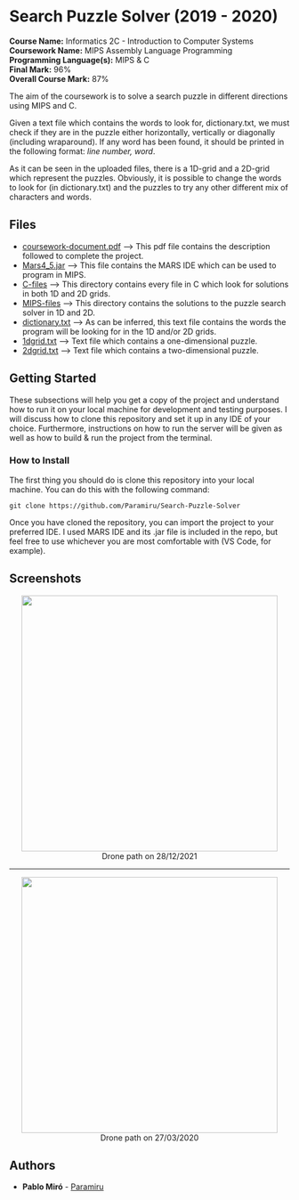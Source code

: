 # Search Puzzle Solver (2019 - 2020)

<b>Course Name:</b> Informatics 2C - Introduction to Computer Systems
<br><b>Coursework Name:</b> MIPS Assembly Language Programming
<br><b>Programming Language(s):</b> MIPS & C
<br><b>Final Mark:</b> 96%
<br><b>Overall Course Mark:</b> 87%

The aim of the coursework is to solve a search puzzle in different directions using MIPS and C.

Given a text file which contains the words to look for, dictionary.txt, we must check if they are in the puzzle either horizontally, vertically or diagonally (including wraparound). If any word has been found, it should be printed in the following format: <em>line number, word</em>.

As it can be seen in the uploaded files, there is a 1D-grid and a 2D-grid which represent the puzzles. Obviously, it is possible to change the words to look for (in dictionary.txt) and the puzzles to try any other different mix of characters and words.

## Files
<ul>
  <li> <a href="./coursework-document.pdf">coursework-document.pdf</a> --> This pdf file contains the description followed to complete the project.</li>
  <li> <a href="./Mars4_5.jar">Mars4_5.jar</a> --> This file contains the MARS IDE which can be used to program in MIPS.</li>
  <li> <a href="./C-files">C-files</a> --> This directory contains every file in C which look for solutions in both 1D and 2D grids.</li>
  <li> <a href="./MIPS-files">MIPS-files</a> --> This directory contains the solutions to the puzzle search solver in 1D and 2D.</li>
  <li> <a href="./dictionary.txt">dictionary.txt</a> --> As can be inferred, this text file contains the words the program will be looking for in the 1D and/or 2D grids.</li>
  <li> <a href="./1dgrid.txt">1dgrid.txt</a> --> Text file which contains a one-dimensional puzzle.</li>
  <li> <a href="./2dgrid.txt">2dgrid.txt</a> --> Text file which contains a two-dimensional puzzle.</li>
</ul>

## Getting Started

These subsections will help you get a copy of the project and understand how to run it on your local machine for development and testing purposes.
I will discuss how to clone this repository and set it up in any IDE of your choice. Furthermore, instructions on how to run the server will be given as well as how to build & run the project from the terminal.

### How to Install

The first thing you should do is clone this repository into your local machine. You can do this with the following command:
```
git clone https://github.com/Paramiru/Search-Puzzle-Solver
```
Once you have cloned the repository, you can import the project to your preferred IDE. I used MARS IDE and its .jar file is included in the repo, but feel free to use whichever you are most comfortable with (VS Code, for example). 

## Screenshots

<p align="center">
  <img width="460" src="./screenshots/.png">
  <br>
  Drone path on 28/12/2021
</p>

<hr>

<p align="center">
  <img width="460" src="./screenshots/.png">
  <br>
  Drone path on 27/03/2020
</p>


## Authors

* **Pablo Miró** - [Paramiru](https://github.com/Paramiru)

